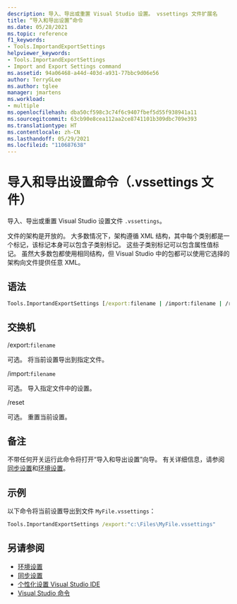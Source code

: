 ```yaml
---
description: 导入、导出或重置 Visual Studio 设置。 vssettings 文件扩展名
title: “导入和导出设置”命令
ms.date: 05/28/2021
ms.topic: reference
f1_keywords:
- Tools.ImportandExportSettings
helpviewer_keywords:
- Tools.ImportandExportSettings
- Import and Export Settings command
ms.assetid: 94a06468-a44d-403d-a931-77bbc9d06e56
author: TerryGLee
ms.author: tglee
manager: jmartens
ms.workload:
- multiple
ms.openlocfilehash: dba50cf598c3c74f6c9407fbef5d55f938941a11
ms.sourcegitcommit: 63cb90e8cea112aa2ce8741101b309dbc709e393
ms.translationtype: HT
ms.contentlocale: zh-CN
ms.lasthandoff: 05/29/2021
ms.locfileid: "110687638"
---
```

# <a name="import-and-export-settings-command-vssettings-file"></a>导入和导出设置命令（.vssettings 文件）

导入、导出或重置 Visual Studio 设置文件 `.vssettings`。

文件的架构是开放的。 大多数情况下，架构遵循 XML 结构，其中每个类别都是一个标记，该标记本身可以包含子类别标记。 这些子类别标记可以包含属性值标记。 虽然大多数包都使用相同结构，但 Visual Studio 中的包都可以使用它选择的架构向文件提供任意 XML。

## <a name="syntax"></a>语法

```cmd
Tools.ImportandExportSettings [/export:filename | /import:filename | /reset]
```

## <a name="switches"></a>交换机

/export:`filename`

可选。 将当前设置导出到指定文件。

/import:`filename`

可选。 导入指定文件中的设置。

/reset

可选。 重置当前设置。

## <a name="remarks"></a>备注

不带任何开关运行此命令将打开“导入和导出设置”向导。 有关详细信息，请参阅[同步设置](../synchronized-settings-in-visual-studio.md)和[环境设置](../environment-settings.md)。

## <a name="example"></a>示例

以下命令将当前设置导出到文件 `MyFile.vssettings`：

```cmd
Tools.ImportandExportSettings /export:"c:\Files\MyFile.vssettings"
```



## <a name="see-also"></a>另请参阅

- [环境设置](../../ide/environment-settings.md)
- [同步设置](../../ide/synchronized-settings-in-visual-studio.md)
- [个性化设置 Visual Studio IDE](../../ide/personalizing-the-visual-studio-ide.md)
- [Visual Studio 命令](../../ide/reference/visual-studio-commands.md)
